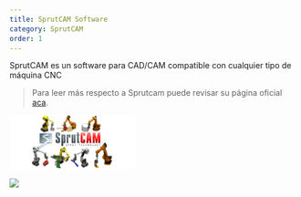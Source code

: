 ```yaml
---
title: SprutCAM Software
category: SprutCAM 
order: 1
---
```


SprutCAM es un software para CAD/CAM compatible con cualquier tipo de máquina CNC

> Para leer más respecto a Sprutcam puede revisar su página oficial [aca](https://sprutcam.com/).

  <a href="https://github.com/Leviatt/Lab1">
    <img src="images/SprutCAM.png" alt="Logo" width="222" height="94">
  </a>

![](//placehold.it/800x600)

